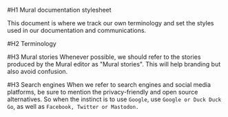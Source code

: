 #H1 Mural documentation stylesheet

This document is where we track our own terminology and set the styles used in our documentation and communications.

#H2 Terminology

#H3 Mural stories
Whenever possible, we should refer to the stories produced by the Mural editor as "Mural stories". This will help branding but also avoid confusion.

#H3 Search engines
When we refer to search engines and social media platforms, be sure to mention the privacy-friendly and open source alternatives. So when the instinct is to use `Google`, use `Google or Duck Duck Go`, as well as `Facebook, Twitter or Mastodon.`

